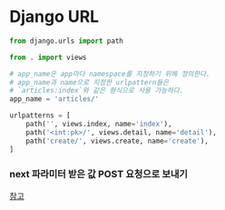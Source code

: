 # Django URL

```py
from django.urls import path

from . import views

# app_name은 app마다 namespace를 지정하기 위해 정의한다.
# app_name과 name으로 지정한 urlpattern들은
# `articles:index`와 같은 형식으로 사용 가능하다.
app_name = 'articles/'

urlpatterns = [
    path('', views.index, name='index'),
    path('<int:pk>/', views.detail, name='detail'),
    path('create/', views.create, name='create'),
]
```


### next 파라미터 받은 값 POST 요청으로 보내기

[참고](https://stackoverflow.com/questions/16750464/django-redirect-after-login-not-working-next-not-posting)